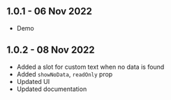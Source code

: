 ## 1.0.1 - 06 Nov 2022

- Demo

## 1.0.2 - 08 Nov 2022

- Added a slot for custom text when no data is found
- Added `showNoData`, `readOnly` prop
- Updated UI
- Updated documentation
